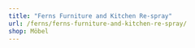```yaml
---
title: "Ferns Furniture and Kitchen Re-spray"
url: /ferns/ferns-furniture-and-kitchen-re-spray/
shop: Möbel
---
```


